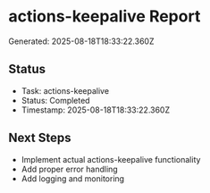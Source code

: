 # actions-keepalive Report

Generated: 2025-08-18T18:33:22.360Z

## Status
- Task: actions-keepalive
- Status: Completed
- Timestamp: 2025-08-18T18:33:22.360Z

## Next Steps
- Implement actual actions-keepalive functionality
- Add proper error handling
- Add logging and monitoring
